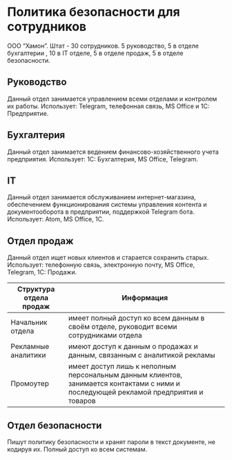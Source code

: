# Политика безопасности для сотрудников
ООО “Хамон”. Штат - 30 сотрудников. 5 руководство, 5 в отделе бухгалтерии , 10 в IT отделе, 5 в отделе продаж, 5 в отделе безопасности.

## Руководство
Данный отдел занимается управлением всеми отделами и контролем их работы. Использует: Telegram, телефонная связь, MS Office и 1C: Предприятие.

## Бухгалтерия 
Данный отдел занимается ведением финансово-хозяйственного учета предприятия. Использует: 1С: Бухгалтерия, MS Office, Telegram.

## IT 
Данный отдел занимается обслуживанием интернет-магазина, обеспечением функционирования системы управления контента и документооборота в предприятии, поддержкой Telegram бота. Использует: Atom, MS Office, 1C.

## Отдел продаж
Данный отдел ищет новых клиентов и старается сохранить старых. Использует: телефонную связь, электронную почту, MS Office, Telegram, 1C: Продажи.

Структура отдела продаж | Информация
------------ | -------------
Начальник отдела | имеет полный доступ ко всем данным в своём отделе, руководит всеми сотрудниками отдела
Рекламные аналитики | имеют доступ к данным о продажах и данным, связанным с аналитикой рекламы
Промоутер | имеет доступ лишь к неполным персональным данным клиентов, занимается контактами с ними и последующей рекламой предприятия и товаров

## Отдел безопасности
Пишут политику безопасности и хранят пароли в текст документе, не кодируя их. Полный доступ ко всем системам. 
